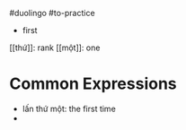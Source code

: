 #duolingo #to-practice 

- first

[[thứ]]: rank
[[một]]: one

# Common Expressions
- lấn thứ một: the first time
- 